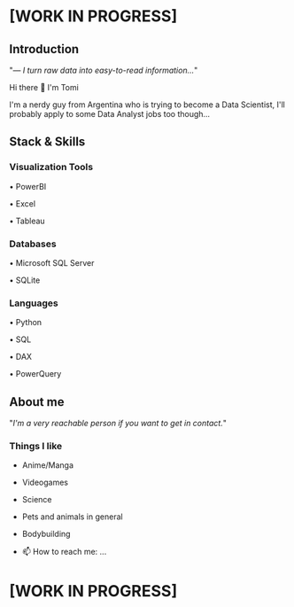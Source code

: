 # [WORK IN PROGRESS]

## Introduction

"*— I turn raw data into easy-to-read information...*"

Hi there 👋 I'm Tomi

I'm a nerdy guy from Argentina who is trying to become a Data Scientist, I'll probably apply to some Data Analyst jobs too though...

## Stack & Skills

### Visualization Tools
• PowerBI

• Excel

• Tableau

### Databases
• Microsoft SQL Server

• SQLite
### Languages 
• Python

• SQL

• DAX

• PowerQuery

## About me
"*I'm a very reachable person if you want to get in contact.*"
### Things I like
 - Anime/Manga
 - Videogames
 - Science
 - Pets and animals in general
 - Bodybuilding

 - 📫 How to reach me: ...

# [WORK IN PROGRESS]


